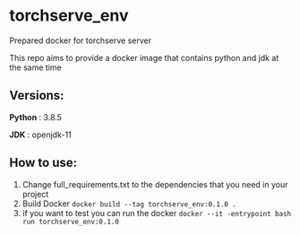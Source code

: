 # torchserve_env
Prepared docker for torchserve server

This repo aims to provide a docker image that contains python and jdk at the same time 

## Versions:

**Python** : 3.8.5

**JDK** : openjdk-11

## How to use:
1. Change full_requirements.txt to the dependencies that you need in your project
2. Build Docker
`docker build --tag torchserve_env:0.1.0 .`
3. if you want to test you can run the docker
`docker --it -entrypoint bash run torchserve_env:0.1.0`
